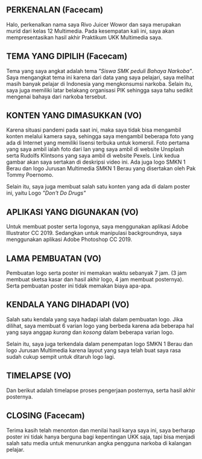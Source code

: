 ## PERKENALAN (Facecam)
Halo, perkenalkan nama saya Rivo Juicer Wowor dan saya merupakan murid dari kelas 12 Multimedia. Pada kesempatan kali ini, saya akan mempresentasikan hasil akhir Praktikum UKK Multimedia saya. 

## TEMA YANG DIPILIH (Facecam)
Tema yang saya angkat adalah tema *"Siswa SMK peduli Bahaya Narkoba"*. Saya mengangkat tema ini karena dari data yang saya pelajari, saya melihat masih banyak pelajar di Indonesia yang mengkonsumsi narkoba. Selain itu, saya juga memiliki latar belakang organisasi PIK sehingga saya tahu sedikit mengenai bahaya dari narkoba tersebut.

## KONTEN YANG DIMASUKKAN (VO)
Karena situasi pandemi pada saat ini, maka saya tidak bisa mengambil konten melalui kamera saya, sehingga saya mengambil beberapa foto yang ada di Internet yang memiliki lisensi terbuka untuk komersil. Foto pertama yang saya ambil ialah foto dari Ian yang saya ambil di website Unsplash serta Rudolfs Klintsons yang saya ambil di website Pexels. Link kedua gambar akan saya sertakan di deskripsi video ini. Ada juga logo SMKN 1 Berau dan logo Jurusan Multimedia SMKN 1 Berau yang disertakan oleh Pak Tommy Poernomo.

Selain itu, saya juga membuat salah satu konten yang ada di dalam poster ini, yaitu Logo _"Don't Do Drugs"_ 

## APLIKASI YANG DIGUNAKAN (VO)
Untuk membuat poster serta logonya, saya menggunakan aplikasi Adobe Illustrator CC 2019. Sedangkan untuk manipulasi backgroundnya, saya menggunakan aplikasi Adobe Photoshop CC 2019.

## LAMA PEMBUATAN (VO)
Pembuatan logo serta poster ini memakan waktu sebanyak 7 jam. (3 jam membuat sketsa kasar dan hasil akhir logo, 4 jam membuat posternya). Serta pembuatan poster ini tidak memakan biaya apa-apa.

## KENDALA YANG DIHADAPI (VO)
Salah satu kendala yang saya hadapi ialah dalam pembuatan logo. Jika dilihat, saya membuat 6 varian logo yang berbeda karena ada beberapa hal yang saya anggap _kurang_ dan _kosong_ dalam beberapa varian logo. 

Selain itu, saya juga terkendala dalam penempatan logo SMKN 1 Berau dan logo Jurusan Multimedia karena layout yang saya telah buat saya rasa sudah cukup sempit untuk ditaruh logo lagi.

## TIMELAPSE (VO)
Dan berikut adalah timelapse proses pengerjaan posternya, serta hasil akhir posternya.

## CLOSING (Facecam)
Terima kasih telah menonton dan menilai hasil karya saya ini, saya berharap poster ini tidak hanya berguna bagi kepentingan UKK saja, tapi bisa menjadi salah satu media untuk menurunkan angka pengguna narkoba di kalangan pelajar.